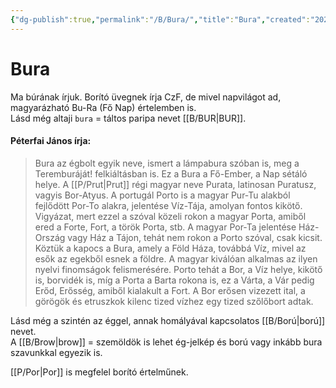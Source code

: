 ```yaml
---
{"dg-publish":true,"permalink":"/B/Bura/","title":"Bura","created":"2023-11-21T10:09","updated":"2025-07-30T03:29"}
---
```



# Bura

Ma búrának írjuk. Borító üvegnek írja CzF, de mivel napvilágot ad, magyarázható Bu-Ra (Fő Nap) értelemben is.  
Lásd még altaji `bura` = táltos paripa nevet [[B/BUR\|BUR]].  

#### Péterfai János írja:

> Bura az égbolt egyik neve, ismert a lámpabura szóban is, meg a Teremburáját! felkiáltásban is. Ez a Bura a Fő-Ember, a Nap sétáló helye. A [[P/Prut\|Prut]] régi magyar neve Purata, latinosan Puratusz, vagyis Bor-Atyus. A portugál Porto is a magyar Pur-Tu alakból fejlődött Por-To alakra, jelentése Víz-Tája, amolyan fontos kikötő. Vigyázat, mert ezzel a szóval közeli rokon a magyar Porta, amiből ered a Forte, Fort, a török Porta, stb. A magyar Por-Ta jelentése Ház-Ország vagy Ház a Tájon, tehát nem rokon a Porto szóval, csak kicsit. Köztük a kapocs a Bura, amely a Föld Háza, továbbá Víz, mivel az esők az egekből esnek a földre. A magyar kiválóan alkalmas az ilyen nyelvi finomságok felismerésére. Porto tehát a Bor, a Víz helye, kikötő is, borvidék is, míg a Porta a Barta rokona is, ez a Várta, a Vár pedig Erőd, Erősség, amiből kialakult a Fort. A Bor erősen vizezett ital, a görögök és etruszkok kilenc tized vízhez egy tized szőlőbort adtak.  



Lásd még a szintén az éggel, annak homályával kapcsolatos [[B/Ború\|ború]] nevet.  
A [[B/Brow\|brow]] = szemöldök is lehet ég-jelkép és ború vagy inkább bura szavunkkal egyezik is.  

[[P/Por\|Por]] is megfelel borító értelműnek.  